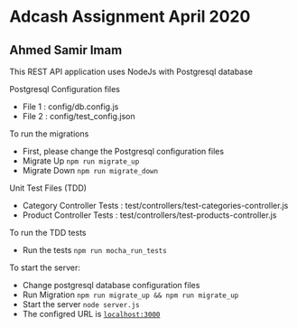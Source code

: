 # Adcash Assignment April 2020
## Ahmed Samir Imam

This REST API application uses NodeJs with Postgresql database

Postgresql Configuration files

  * File 1 :  config/db.config.js
  * File 2 :  config/test_config.json


To run the migrations

  * First, please change the Postgresql configuration files
  * Migrate Up `npm run migrate_up`
  * Migrate Down `npm run migrate_down`


Unit Test Files (TDD)

  * Category Controller Tests        : test/controllers/test-categories-controller.js
  * Product Controller Tests         : test/controllers/test-products-controller.js

To run the TDD tests

  * Run the tests `npm run mocha_run_tests`


To start the server:

  * Change postgresql database configuration files
  * Run Migration `npm run migrate_up && npm run migrate_up`
  * Start the server `node server.js`
  * The configred URL is [`localhost:3000`](http://localhost:3000) 

